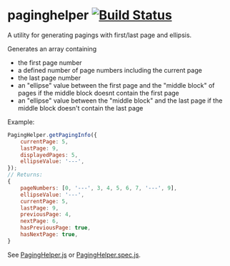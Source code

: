 # paginghelper [![Build Status](https://travis-ci.org/justlep/paginghelper.svg?branch=master)](https://travis-ci.org/justlep/paginghelper)
A utility for generating pagings with first/last page and ellipsis.

Generates an array containing 
* the first page number
* a defined number of page numbers including the current page
* the last page number
* an "ellipse" value between the first page and the "middle block" of pages if the middle block doesnt contain the first page
* an "ellipse" value between the "middle block" and the last page if the middle block doesn't contain the last page

Example:
```javascript
PagingHelper.getPagingInfo({
    currentPage: 5,
    lastPage: 9,
    displayedPages: 5,
    ellipseValue: '---',
});
// Returns:    
{
    pageNumbers: [0, '---', 3, 4, 5, 6, 7, '---', 9],
    ellipseValue: '---',
    currentPage: 5,
    lastPage: 9,
    previousPage: 4,
    nextPage: 6,
    hasPreviousPage: true,
    hasNextPage: true,
}
```

See [PagingHelper.js](./src/PagingHelper.js) or [PagingHelper.spec.js](./spec/PagingHelper.spec.js).
